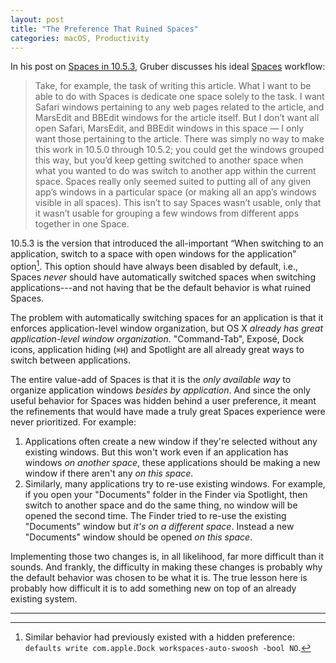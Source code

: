 ```yaml
---
layout: post
title: "The Preference That Ruined Spaces"
categories: macOS, Productivity
---
```


In his post on [Spaces in 10.5.3](https://daringfireball.net/2008/05/spaces), Gruber discusses his ideal [Spaces](https://en.wikipedia.org/wiki/Spaces_(software)) workflow:

> Take, for example, the task of writing this article. What I want to be able to do with Spaces is dedicate one space solely to the task. I want Safari windows pertaining to any web pages related to the article, and MarsEdit and BBEdit windows for the article itself. But I don’t want all open Safari, MarsEdit, and BBEdit windows in this space — I only want those pertaining to the article. There was simply no way to make this work in 10.5.0 through 10.5.2; you could get the windows grouped this way, but you’d keep getting switched to another space when what you wanted to do was switch to another app within the current space. Spaces really only seemed suited to putting all of any given app’s windows in a particular space (or making all an app’s windows visible in all spaces). This isn’t to say Spaces wasn’t usable, only that it wasn’t usable for grouping a few windows from different apps together in one Space.

10.5.3 is the version that introduced the all-important “When switching to an application, switch to a space with open windows for the application” option[^defaults]. This option should have always been disabled by default, i.e., Spaces *never* should have automatically switched spaces when switching  applications---and not having that be the default behavior is what ruined Spaces.

The problem with automatically switching spaces for an application is that it enforces application-level window organization, but OS X *already has great application-level window organization*. "Command-Tab", Exposé, Dock icons, application hiding (`⌘H`) and Spotlight are all already great ways to switch between applications.

The entire value-add of Spaces is that it is the *only available way* to organize application windows *besides by application*. And since the only useful behavior for Spaces was hidden behind a user preference, it meant the refinements that would have made a truly great Spaces experience were never prioritized. For example:

1. Applications often create a new window if they're selected without any existing windows. But this won't work even if an application has windows *on another space*, these applications should be making a new window if there aren't any *on this space*.
2. Similarly, many applications try to re-use existing windows. For example, if you open your "Documents" folder in the Finder via Spotlight, then switch to another space and do the same thing, no window will be opened the second time. The Finder tried to re-use the existing "Documents" window but *it's on a different space*. Instead a new "Documents" window should be opened *on this space*.

Implementing those two changes is, in all likelihood, far more difficult than it sounds. And frankly, the difficulty in making these changes is probably why the default behavior was chosen to be what it is. The true lesson here is probably how difficult it is to add something new on top of an already existing system.

* * *

[^defaults]: Similar behavior had previously existed with a hidden preference: `defaults write com.apple.Dock workspaces-auto-swoosh -bool NO`.
